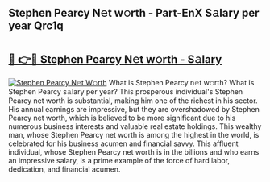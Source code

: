 ## Stephen Pearcy N𝚎t w𝚘rth - Part-EnX S𝚊lary per year Qrc1q

# <h2><a href="http://gc3cl9y.nevu.top/?p=Stephen+Pearcy">🔗 👉🔴 Stephen Pearcy N𝚎t w𝚘rth - S𝚊lary</a></h2>

[![Stephen Pearcy N𝚎t W𝚘rth](https://i.imgur.com/Oavwk0R.jpeg)](http://gc3cl9y.nevu.top/?p=Stephen+Pearcy)
What is Stephen Pearcy n𝚎t w𝚘rth? What is Stephen Pearcy s𝚊lary per year?
This prosperous individual's Stephen Pearcy net worth is substantial, making him one of the richest in his sector. His annual earnings are impressive, but they are overshadowed by Stephen Pearcy net worth, which is believed to be more significant due to his numerous business interests and valuable real estate holdings. This wealthy man, whose Stephen Pearcy net worth is among the highest in the world, is celebrated for his business acumen and financial savvy. This affluent individual, whose Stephen Pearcy net worth is in the billions and who earns an impressive salary, is a prime example of the force of hard labor, dedication, and financial acumen.

